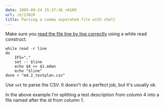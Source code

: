```yaml
---
date: 2009-09-24 15:37:36 +0100
url: /e/13026
title: Parsing a comma seperated file with shell
---
```



Make sure you [read the file line by line correctly](http://mywiki.wooledge.org/BashFAQ/001) using a while read construct.

	while read -r line
	do
		IFS=","
		set -- $line
		echo $4 >> $1.mdwn
		echo "$line"
	done < "m4.2_testplan.csv"

Use `set` to parse the CSV. It doesn't do a perfect job, but it's usually ok.


In the above example I'm splitting a test description from column 4 into a file
named after the id from column 1.
